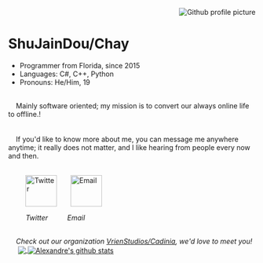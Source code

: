 <!-- to anyone who dared to read this markdown file... 
im sorry for the mad amount of &nbsp; i put, and for the unreadability. it's what markdown limitations put me to do... -->
<img src="https://avatars.githubusercontent.com/u/13159328?v=4" align="right" alt="Github profile picture"><br>
# ShuJainDou/Chay
* Programmer from Florida, since 2015
* Languages: C#, C++, Python
* Pronouns: He/Him, 19
<br>
&nbsp;&nbsp;&nbsp;&nbsp;Mainly software oriented; my mission is to convert our always online life to offline.!<br>
<br><br>
&nbsp;&nbsp;&nbsp;&nbsp;If you'd like to know more about me, you can message me anywhere anytime; it really does not matter, and I like hearing from people every now and then.
<br><br>

&nbsp;&nbsp;&nbsp;&nbsp;&nbsp;&nbsp;&nbsp;&nbsp;&nbsp;<a href="https://twitter.com/shujiandou" target="_blank"><img src="https://raw.githubusercontent.com/littletsu/littletsu/master/Twitter%20social%20icons%20-%20rounded%20square%20-%20blue.png" width="64" height="64" align="center" alt="Twitter"></a>&nbsp;&nbsp;&nbsp;&nbsp;&nbsp;&nbsp;&nbsp;<a href="mailto:visionistprojects@gmail.com" target="_blank"><img src="https://raw.githubusercontent.com/littletsu/littletsu/master/email.png" width="64" height="64" align="center" alt="Email"></a>






<i >&nbsp;&nbsp;&nbsp;&nbsp;&nbsp;&nbsp;&nbsp;&nbsp;&nbsp;Twitter&nbsp;&nbsp;&nbsp;&nbsp;&nbsp;&nbsp;&nbsp;&nbsp;&nbsp;&nbsp;Email</i>





<br>
<i>&nbsp;&nbsp;&nbsp;&nbsp;Check out our organization <a href="https://github.com/vrienstudios">VrienStudios/Cadinia</a>, we'd love to meet you!</i>
&nbsp;&nbsp;&nbsp;&nbsp;
<a href="https://github.com/ShujianDou">
  <img align="center" src="https://github-readme-stats.vercel.app/api/top-langs/?username=ShujianDou&theme=dark&hide_langs_below=1" />
</a>
<a href="https://github.com/ShujianDou">
 <img align="center" src="https://github-readme-stats.vercel.app/api?username=ShujianDou&show_icons=true&theme=dark&line_height=27" alt="Alexandre's github stats"/>
</a>
